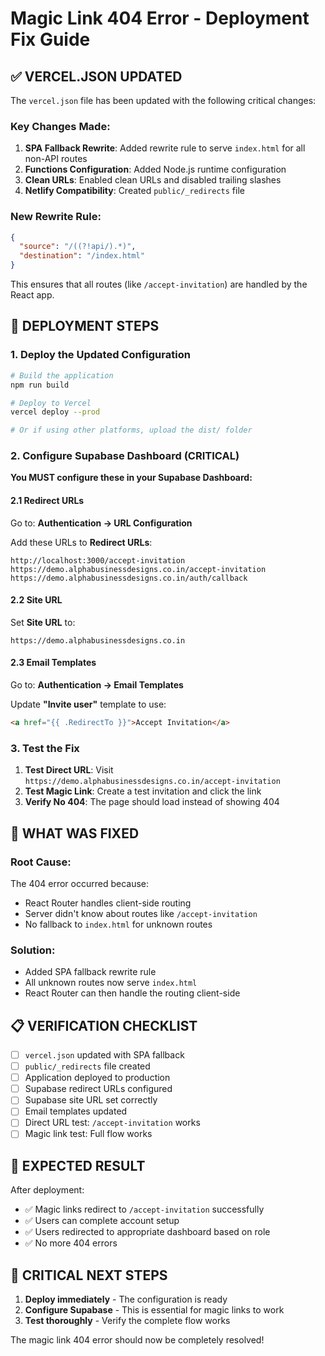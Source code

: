 # Magic Link 404 Error - Deployment Fix Guide

## ✅ VERCEL.JSON UPDATED

The `vercel.json` file has been updated with the following critical changes:

### **Key Changes Made:**

1. **SPA Fallback Rewrite**: Added rewrite rule to serve `index.html` for all non-API routes
2. **Functions Configuration**: Added Node.js runtime configuration
3. **Clean URLs**: Enabled clean URLs and disabled trailing slashes
4. **Netlify Compatibility**: Created `public/_redirects` file

### **New Rewrite Rule:**
```json
{
  "source": "/((?!api/).*)",
  "destination": "/index.html"
}
```

This ensures that all routes (like `/accept-invitation`) are handled by the React app.

## 🚀 DEPLOYMENT STEPS

### **1. Deploy the Updated Configuration**

```bash
# Build the application
npm run build

# Deploy to Vercel
vercel deploy --prod

# Or if using other platforms, upload the dist/ folder
```

### **2. Configure Supabase Dashboard (CRITICAL)**

**You MUST configure these in your Supabase Dashboard:**

#### **2.1 Redirect URLs**
Go to: **Authentication → URL Configuration**

Add these URLs to **Redirect URLs**:
```
http://localhost:3000/accept-invitation
https://demo.alphabusinessdesigns.co.in/accept-invitation
https://demo.alphabusinessdesigns.co.in/auth/callback
```

#### **2.2 Site URL**
Set **Site URL** to:
```
https://demo.alphabusinessdesigns.co.in
```

#### **2.3 Email Templates**
Go to: **Authentication → Email Templates**

Update **"Invite user"** template to use:
```html
<a href="{{ .RedirectTo }}">Accept Invitation</a>
```

### **3. Test the Fix**

1. **Test Direct URL**: Visit `https://demo.alphabusinessdesigns.co.in/accept-invitation`
2. **Test Magic Link**: Create a test invitation and click the link
3. **Verify No 404**: The page should load instead of showing 404

## 🔧 WHAT WAS FIXED

### **Root Cause:**
The 404 error occurred because:
- React Router handles client-side routing
- Server didn't know about routes like `/accept-invitation`
- No fallback to `index.html` for unknown routes

### **Solution:**
- Added SPA fallback rewrite rule
- All unknown routes now serve `index.html`
- React Router can then handle the routing client-side

## 📋 VERIFICATION CHECKLIST

- [ ] `vercel.json` updated with SPA fallback
- [ ] `public/_redirects` file created
- [ ] Application deployed to production
- [ ] Supabase redirect URLs configured
- [ ] Supabase site URL set correctly
- [ ] Email templates updated
- [ ] Direct URL test: `/accept-invitation` works
- [ ] Magic link test: Full flow works

## 🎯 EXPECTED RESULT

After deployment:
- ✅ Magic links redirect to `/accept-invitation` successfully
- ✅ Users can complete account setup
- ✅ Users redirected to appropriate dashboard based on role
- ✅ No more 404 errors

## 🚨 CRITICAL NEXT STEPS

1. **Deploy immediately** - The configuration is ready
2. **Configure Supabase** - This is essential for magic links to work
3. **Test thoroughly** - Verify the complete flow works

The magic link 404 error should now be completely resolved!
